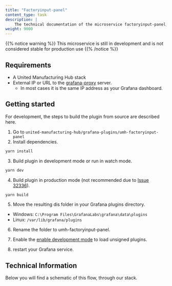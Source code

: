 ```yaml
---
title: "Factoryinput-panel"
content_type: task
description: |
    The technical documentation of the microservice factoryinput-panel, which allows for easy execution of MQTT messages inside the UMH stack from a Grafana panel.
weight: 9000
---
```


{{% notice warning %}}
This microservice is still in development and is not considered stable for production use
{{% /notice %}}


## Requirements

- A United Manufacturing Hub stack
- External IP or URL to the [grafana-proxy](/docs/plugins/grafana-proxy) server.
    - In most cases it is the same IP address as your Grafana dashboard.

## Getting started

For development, the steps to build the plugin from source are described here.

1. Go to `united-manufacturing-hub/grafana-plugins/umh-factoryinput-panel`
2. Install dependencies.
```bash
yarn install
```
3. Build plugin in development mode or run in watch mode.
```bash
yarn dev
```
4. Build plugin in production mode (not recommended due to [Issue 32336](https://github.com/grafana/grafana/issues/32336)).
```bash
yarn build
```
5. Move the resulting dis folder in your Grafana plugins directory.

- Windows: `C:\Program Files\GrafanaLabs\grafana\data\plugins`
- Linux: `/var/lib/grafana/plugins`

6. Rename the folder to umh-factoryinput-panel.

7. Enable the [enable development mode](https://grafana.com/docs/grafana/latest/administration/configuration/) to load unsigned plugins.

8. restart your Grafana service.

## Technical Information

Below you will find a schematic of this flow, through our stack.

